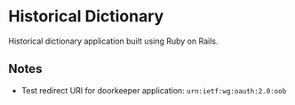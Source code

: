 # Historical Dictionary
Historical dictionary application built using Ruby on Rails.


## Notes
* Test redirect URI for doorkeeper application: `urn:ietf:wg:oauth:2.0:oob`
